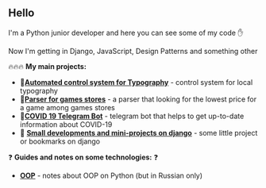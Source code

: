 ## **Hello**

I'm a Python junior developer and here you can see some of my code :hand:

Now I'm getting in Django, JavaScript, Design Patterns and something other

:fire::fire::fire: **My main projects:**
- :gem:[**Automated control system for Typography**](../../../Typography) - control system for local typography
- :mag_right:[**Parser for games stores**](../../../gamesStoresParser) - a parser that looking for the lowest price for a game among games stores
- :pill:[**COVID 19 Telegram Bot**](../../../COVID-19-Telegram-Bot) - telegram bot that helps to get up-to-date information about COVID-19
- :hankey: [**Small developments and mini-projects on django**](../../../DjangoStudy) - some little project or bookmarks on django 



:question: **Guides and notes on some technologies:** :question:
- [**OOP**](../../../OOP) - notes about OOP on Python (but in Russian only)


